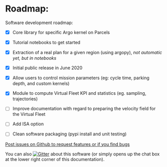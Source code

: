 # Roadmap:

Software development roadmap:

- [x] Core library for specific Argo kernel on Parcels
- [x] Tutorial notebooks to get started
- [x] Extraction of a real plan for a given region (using argopy), *not automatic yet, but in notebooks*
- [x] Initial public release in June 2020 
- [x] Allow users to control mission parameters (eg: cycle time, parking depth, and custom kernels)
- [x] Module to compute Virtual Fleet KPI and statistics (eg. sampling, trajectories)
- [ ] Improve documentation with regard to preparing the velocity field for the Virtual Fleet
- [ ] Add ISA option
- [ ] Clean software packaging (pypi install and unit testing)


[Post issues on Github to request features or if you find bugs](https://github.com/euroargodev/VirtualFleet/issues/new/choose)

You can also [![Gitter](https://badges.gitter.im/Argo-floats/virtual-fleet.svg)](https://gitter.im/Argo-floats/virtual-fleet?utm_source=badge&utm_medium=badge&utm_campaign=pr-badge) about this software (or simply opens up the chat box at the lower right corner of this documentation). 